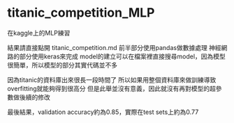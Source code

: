 # titanic_competition_MLP

在kaggle上的MLP練習

結果請直接點開 titanic_competition.md
前半部分使用pandas做數據處理
神經網路的部分使用keras來完成
model的建立可以在檔案裡直接搜尋model，因為模型很簡單，所以模型的部分其實代碼並不多

因為titanic的資料庫出來很長一段時間了
所以如果用整個資料庫來做訓練導致overfitting就能夠得到很高分
但是此舉並沒有意義，因此就沒有再對模型的超參數做後續的修改

最後結果，validation accuracy約為0.85，實際在test sets上約為0.77
